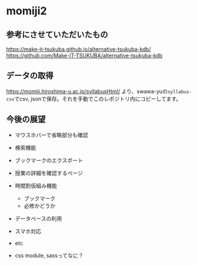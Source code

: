# momiji2
## 参考にさせていただいたもの
https://make-it-tsukuba.github.io/alternative-tsukuba-kdb/
https://github.com/Make-IT-TSUKUBA/alternative-tsukuba-kdb

## データの取得
https://momiji.hiroshima-u.ac.jp/syllabusHtml/ より、swawa-yuの`syllabus-csv`でcsv, jsonで保存。それを手動でこのレポジトリ内にコピーしてます。

## 今後の展望
- マウスホバーで省略部分も確認
- 検索機能
- ブックマークのエクスポート
- 授業の詳細を確認するページ
- 時間割仮組み機能
  - ブックマーク
  - 必修かどうか
- データベースの利用
- スマホ対応
- etc

- css module, sassってなに？